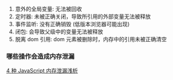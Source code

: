 <!-- 2020-10-23 -->

1. 意外的全局变量: 无法被回收
2. 定时器: 未被正确关闭，导致所引用的外部变量无法被释放
3. 事件监听: 没有正确销毁 (低版本浏览器可能出现)
4. 闭包: 会导致父级中的变量无法被释放
5. 脱离 dom 引用: dom 元素被删除时，内存中的引用未被正确清空

### 哪些操作会造成内存泄漏

[4 种 JavaScript 内存泄漏浅析](https://github.com/wengjq/Blog/issues/1)
